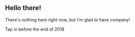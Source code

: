 ## Hello there!
There's nothing here right now, but I'm glad to have company! 

Tap in before the end of 2018

